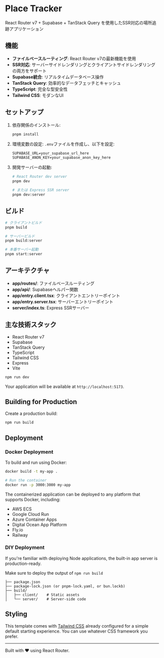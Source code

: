 # Place Tracker

React Router v7 + Supabase + TanStack Query を使用したSSR対応の場所追跡アプリケーション

## 機能

- **ファイルベースルーティング**: React Router v7の最新機能を使用
- **SSR対応**: サーバーサイドレンダリングとクライアントサイドレンダリングの両方をサポート
- **Supabase統合**: リアルタイムデータベース操作
- **TanStack Query**: 効率的なデータフェッチとキャッシュ
- **TypeScript**: 完全な型安全性
- **Tailwind CSS**: モダンなUI

## セットアップ

1. 依存関係のインストール:
   ```bash
   pnpm install
   ```

2. 環境変数の設定:
   `.env`ファイルを作成し、以下を設定:
   ```env
   SUPABASE_URL=your_supabase_url_here
   SUPABASE_ANON_KEY=your_supabase_anon_key_here
   ```

3. 開発サーバーの起動:
   ```bash
   # React Router dev server
   pnpm dev

   # または Express SSR server
   pnpm dev:server
   ```

## ビルド

```bash
# クライアントビルド
pnpm build

# サーバービルド
pnpm build:server

# 本番サーバー起動
pnpm start:server
```

## アーキテクチャ

- **app/routes/**: ファイルベースルーティング
- **app/api/**: Supabaseヘルパー関数
- **app/entry.client.tsx**: クライアントエントリーポイント
- **app/entry.server.tsx**: サーバーエントリーポイント
- **server/index.ts**: Express SSRサーバー

## 主な技術スタック

- React Router v7
- Supabase
- TanStack Query
- TypeScript
- Tailwind CSS
- Express
- Vite

```bash
npm run dev
```

Your application will be available at `http://localhost:5173`.

## Building for Production

Create a production build:

```bash
npm run build
```

## Deployment

### Docker Deployment

To build and run using Docker:

```bash
docker build -t my-app .

# Run the container
docker run -p 3000:3000 my-app
```

The containerized application can be deployed to any platform that supports Docker, including:

- AWS ECS
- Google Cloud Run
- Azure Container Apps
- Digital Ocean App Platform
- Fly.io
- Railway

### DIY Deployment

If you're familiar with deploying Node applications, the built-in app server is production-ready.

Make sure to deploy the output of `npm run build`

```
├── package.json
├── package-lock.json (or pnpm-lock.yaml, or bun.lockb)
├── build/
│   ├── client/    # Static assets
│   └── server/    # Server-side code
```

## Styling

This template comes with [Tailwind CSS](https://tailwindcss.com/) already configured for a simple default starting experience. You can use whatever CSS framework you prefer.

---

Built with ❤️ using React Router.
